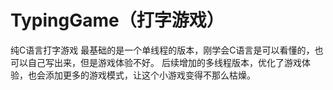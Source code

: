 # TypingGame（打字游戏）
纯C语言打字游戏
最基础的是一个单线程的版本，刚学会C语言是可以看懂的，也可以自己写出来，但是游戏体验不好。
后续增加的多线程版本，优化了游戏体验，也会添加更多的游戏模式，让这个小游戏变得不那么枯燥。
